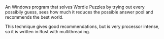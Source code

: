 An Windows program that solves Wordle Puzzles by trying out every possibily
guess, sees how much it reduces the possible answer pool and recommends the
best world.

This technique gives good recommendations, but is very processor intense,
so it is written in Rust with multithreading. 